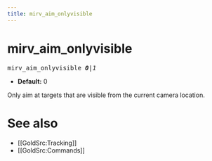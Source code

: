 ```yaml
---
title: mirv_aim_onlyvisible
---
```


# mirv_aim_onlyvisible

<tt>mirv_aim_onlyvisible _**0**|1_</tt>

* **Default:** 0

Only aim at targets that are visible from the current camera location.

# See also

* [[GoldSrc:Tracking]]
* [[GoldSrc:Commands]]